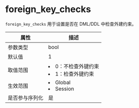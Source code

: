 # foreign_key_checks

`foreign_key_checks` 用于设置是否在 DML/DDL 中检查外建约束。

| **属性**  |                                                     **描述**                                                     |
|---------|----------------------------------------------------------------------------------------------------------------|
| 参数类型    | bool                                                                                                           |
| 默认值     | 1                                                                                                              |
| 取值范围    | <li> 0：不检查外键约束   <li> 1：检查外键约束    |
| 生效范围    | <li> Global   <li> Session        |
| 是否参与序列化 | 是                                                                                                              |
